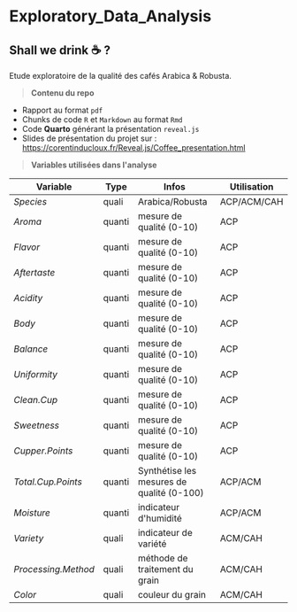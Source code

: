 # Exploratory_Data_Analysis

## Shall we drink :coffee: ?

Etude exploratoire de la qualité des cafés Arabica & Robusta.

> **Contenu du repo**

- Rapport au format `pdf`
- Chunks de code `R` et `Markdown` au format `Rmd`
- Code **Quarto** générant la présentation `reveal.js`
- Slides de présentation du projet sur : https://corentinducloux.fr/Reveal.js/Coffee_presentation.html

> **Variables utilisées dans l'analyse**

|  Variable           | Type   | Infos                                     | Utilisation |
|---------------------|--------|-------------------------------------------|-------------|
| _Species_           | quali  | Arabica/Robusta                           | ACP/ACM/CAH |
| _Aroma_             | quanti | mesure de qualité (0-10)                  | ACP         |
| _Flavor_            | quanti | mesure de qualité (0-10)                  | ACP         |
| _Aftertaste_        | quanti | mesure de qualité (0-10)                  | ACP         |
| _Acidity_           | quanti | mesure de qualité (0-10)                  | ACP         |
| _Body_              | quanti | mesure de qualité (0-10)                  | ACP         |
| _Balance_           | quanti | mesure de qualité (0-10)                  | ACP         |
| _Uniformity_        | quanti | mesure de qualité (0-10)                  | ACP         |
| _Clean.Cup_         | quanti | mesure de qualité (0-10)                  | ACP         |
| _Sweetness_         | quanti | mesure de qualité (0-10)                  | ACP         |
| _Cupper.Points_     | quanti | mesure de qualité (0-10)                  | ACP         |
| _Total.Cup.Points_  | quanti | Synthétise les mesures de qualité (0-100) | ACP/ACM     |
| _Moisture_          | quanti | indicateur d'humidité                     | ACP/ACM     |
| _Variety_           | quali  | indicateur de variété                     | ACM/CAH     |
| _Processing.Method_ | quali  | méthode de traitement du grain            | ACM/CAH     |
| _Color_             | quali  | couleur du grain                          | ACM/CAH     | 
